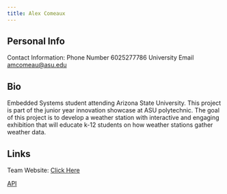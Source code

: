 ```yaml
---
title: Alex Comeaux
---
```


## Personal Info
Contact Information: 
Phone Number 6025277786
University Email <amcomeau@asu.edu>

## Bio

Embedded Systems student attending Arizona State University. This project is part of the junior year innovation showcase at ASU polytechnic. The goal of this project is to develop a weather station with interactive and engaging exhibition that will educate k-12 students on how weather stations gather weather data.

## Links

Team Website: [Click Here](https://egr314-2025-s-306.github.io/EGR314-Team306/)

[API](./API.md)
